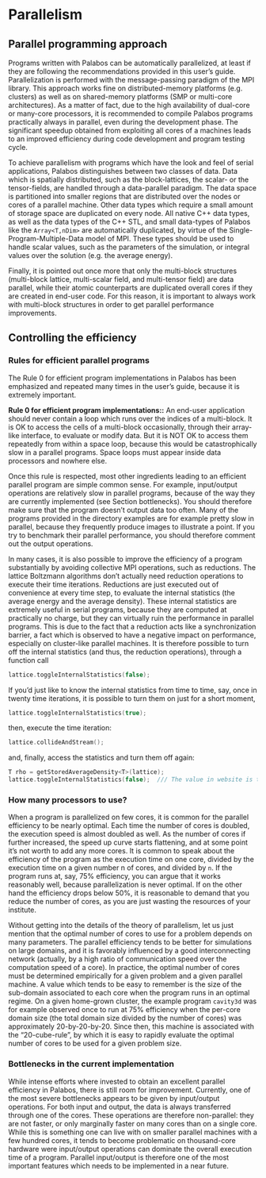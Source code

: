 # Parallelism<div id="Parallelism"></div>

## Parallel programming approach
Programs written with Palabos can be automatically parallelized, at least if they are following the recommendations provided in this user’s guide. Parallelization is performed with the message-passing paradigm of the MPI library. This approach works fine on distributed-memory platforms (e.g. clusters) as well as on shared-memory platforms (SMP or multi-core architectures). As a matter of fact, due to the high availability of dual-core or many-core processors, it is recommended to compile Palabos programs practically always in parallel, even during the development phase. The significant speedup obtained from exploiting all cores of a machines leads to an improved efficiency during code development and program testing cycle.

To achieve parallelism with programs which have the look and feel of serial applications, Palabos distinguishes between two classes of data. Data which is spatially distributed, such as the block-lattices, the scalar- or the tensor-fields, are handled through a data-parallel paradigm. The data space is partitioned into smaller regions that are distributed over the nodes or cores of a parallel machine. Other data types which require a small amount of storage space are duplicated on every node. All native C++ data types, as well as the data types of the C++ STL, and small data-types of Palabos like the `Array<T,nDim>` are automatically duplicated, by virtue of the Single-Program-Multiple-Data model of MPI. These types should be used to handle scalar values, such as the parameters of the simulation, or integral values over the solution (e.g. the average energy).

Finally, it is pointed out once more that only the multi-block structures (multi-block lattice, multi-scalar field, and multi-tensor field) are data parallel, while their atomic counterparts are duplicated overall cores if they are created in end-user code. For this reason, it is important to always work with multi-block structures in order to get parallel performance improvements.

## Controlling the efficiency
### Rules for efficient parallel programs
The Rule 0 for efficient program implementations in Palabos has been emphasized and repeated many times in the user’s guide, because it is extremely important.

**Rule 0 for efficient program implementations::** An end-user application should never contain a loop which runs over the indices of a multi-block. It is OK to access the cells of a multi-block occasionally, through their array-like interface, to evaluate or modify data. But it is NOT OK to access them repeatedly from within a space loop, because this would be catastrophically slow in a parallel programs. Space loops must appear inside data processors and nowhere else.

Once this rule is respected, most other ingredients leading to an efficient parallel program are simple common sense. For example, input/output operations are relatively slow in parallel programs, because of the way they are currently implemented (see Section bottlenecks). You should therefore make sure that the program doesn’t output data too often. Many of the programs provided in the directory examples are for example pretty slow in parallel, because they frequently produce images to illustrate a point. If you try to benchmark their parallel performance, you should therefore comment out the output operations.

In many cases, it is also possible to improve the efficiency of a program substantially by avoiding collective MPI operations, such as reductions. The lattice Boltzmann algorithms don’t actually need reduction operations to execute their time iterations. Reductions are just executed out of convenience at every time step, to evaluate the internal statistics (the average energy and the average density). These internal statistics are extremely useful in serial programs, because they are computed at practically no charge, but they can virtually ruin the performance in parallel programs. This is due to the fact that a reduction acts like a synchronization barrier, a fact which is observed to have a negative impact on performance, especially on cluster-like parallel machines. It is therefore possible to turn off the internal statistics (and thus, the reduction operations), through a function call

```C++
lattice.toggleInternalStatistics(false);
```

If you’d just like to know the internal statistics from time to time, say, once in twenty time iterations, it is possible to turn them on just for a short moment,

```C++
lattice.toggleInternalStatistics(true);
```

then, execute the time iteration:

```C++
lattice.collideAndStream();
```

and, finally, access the statistics and turn them off again:

```C++
T rho = getStoredAverageDensity<T>(lattice);
lattice.toggleInternalStatistics(false);  /// The value in website is true. I think it is a mistake.
```

### How many processors to use?

When a program is parallelized on few cores, it is common for the parallel efficiency to be nearly optimal. Each time the number of cores is doubled, the execution speed is almost doubled as well. As the number of cores if further increased, the speed up curve starts flattening, and at some point it’s not worth to add any more cores. It is common to speak about the efficiency of the program as the execution time on one core, divided by the execution time on a given number n of cores, and divided by `n`. If the program runs at, say, 75% efficiency, you can argue that it works reasonably well, because parallelization is never optimal. If on the other hand the efficiency drops below 50%, it is reasonable to demand that you reduce the number of cores, as you are just wasting the resources of your institute.

Without getting into the details of the theory of parallelism, let us just mention that the optimal number of cores to use for a problem depends on many parameters. The parallel efficiency tends to be better for simulations on large domains, and it is favorably influenced by a good interconnecting network (actually, by a high ratio of communication speed over the computation speed of a core). In practice, the optimal number of cores must be determined empirically for a given problem and a given parallel machine. A value which tends to be easy to remember is the size of the sub-domain associated to each core when the program runs in an optimal regime. On a given home-grown cluster, the example program `cavity3d` was for example observed once to run at 75% efficiency when the per-core domain size (the total domain size divided by the number of cores) was approximately 20-by-20-by-20. Since then, this machine is associated with the “20-cube-rule”, by which it is easy to rapidly evaluate the optimal number of cores to be used for a given problem size.

### Bottlenecks in the current implementation

While intense efforts where invested to obtain an excellent parallel efficiency in Palabos, there is still room for improvement. Currently, one of the most severe bottlenecks appears to be given by input/output operations. For both input and output, the data is always transferred through one of the cores. These operations are therefore non-parallel: they are not faster, or only marginally faster on many cores than on a single core. While this is something one can live with on smaller parallel machines with a few hundred cores, it tends to become problematic on thousand-core hardware were input/output operations can dominate the overall execution time of a program. Parallel input/output is therefore one of the most important features which needs to be implemented in a near future.